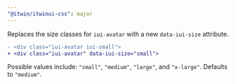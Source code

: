 ```yaml
---
"@itwin/itwinui-css": major
---
```


Replaces the size classes for `iui-avatar` with a new `data-iui-size` attribute.

```diff
- <div class="iui-avatar iui-small">
+ <div class="iui-avatar" data-iui-size="small">
```

Possible values include: `"small"`, `"medium"`, `"large"`, and `"x-large"`. Defaults to `"medium"`.
